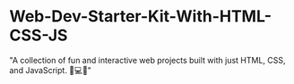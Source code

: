 # Web-Dev-Starter-Kit-With-HTML-CSS-JS
"A collection of fun and interactive web projects built with just HTML, CSS, and JavaScript. 🎨💻🚀"
